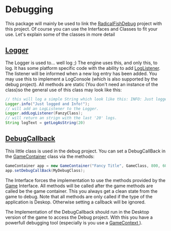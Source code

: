 Debugging
=================

This package will mainly be used to link the [RadicalFishDebug][6] project with this project. Of course you can use the 
Interfaces and Classes to fit your use. Let's explain some of the classes in more detail


[Logger][1]
----------------

The Logger is used to... well log ;) The engine uses this, and only this, to log. It has some platform specific code with the ability to add [LogListener][2].
The listener will be informed when a new log entry has been added. You may use this to implement a LogConsole (which is also supported by the debug project).
All methods are static (You don't need an instance of the class)so the general use of this class may look like this:
```Java
// this will log a simple String which look like this: INFO: Just logged and Info!
Logger.info("Just logged and Info!");
// will add an LogListener to the Logger.
Logger.addLogListener(FanzyClass);
// will return an strign with the last '20' logs. 
String logText = getLogAsString(20)
```


[DebugCallback][3]
----------------

This little class is used in the debug project. You can set a DebugCallBack in the [GameContainer][4] class via the methods:
```Java
GameContainer app = new GameContainer("Fancy Title", GameClass, 800, 600, yesWeWantGL20);
app.setDebugCallBack(MyDebugClass);
```
The Interface forces the implementation to use the methods provided by the [Game][5] Interface. All methods will be called after the game methods are called be the game container. 
This you always get a clean state from the game to debug. Note that all methods are only called if the type of the application is Deskop. Otherwise setting a callback will be ignored.

The Implementation of the DebugCallback should run in the Desktop version of the game to access the Debug project. With this you have a powerfull debugging tool (especially is you use a [GameContext ][7]).


[1]: https://github.com/Regiden/RadicalFishEngine/blob/master/_RadicalFishGDX/src/de/radicalfish/debug/Logger.java
[2]: https://github.com/Regiden/RadicalFishEngine/blob/master/_RadicalFishGDX/src/de/radicalfish/debug/LogListener.java
[3]: https://github.com/Regiden/RadicalFishEngine/blob/master/_RadicalFishGDX/src/de/radicalfish/debug/DebugCallback.java
[4]: https://github.com/Regiden/RadicalFishEngine/blob/master/_RadicalFishGDX/src/de/radicalfish/GameContainer.java
[5]: https://github.com/Regiden/RadicalFishEngine/blob/master/_RadicalFishGDX/src/de/radicalfish/Game.java
[6]: https://github.com/Regiden/RadicalFishEngine/tree/master/_RadicalFishDebug
[7]: https://github.com/Regiden/RadicalFishEngine/blob/master/_RadicalFishGDX/src/de/radicalfish/context/GameContext.java